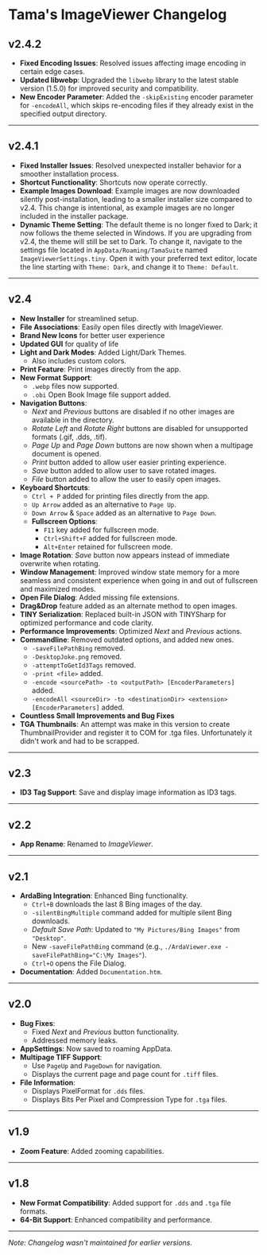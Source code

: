 # Tama's ImageViewer Changelog

## v2.4.2

- **Fixed Encoding Issues**: Resolved issues affecting image encoding in certain edge cases.
- **Updated libwebp**: Upgraded the `libwebp` library to the latest stable version (1.5.0) for improved security and compatibility.
- **New Encoder Parameter**: Added the `-skipExisting` encoder parameter for `-encodeAll`, which skips re-encoding files if they already exist in the specified output directory.

---

## v2.4.1

- **Fixed Installer Issues**: Resolved unexpected installer behavior for a smoother installation process.
- **Shortcut Functionality**: Shortcuts now operate correctly.
- **Example Images Download**: Example images are now downloaded silently post-installation, leading to a smaller installer size compared to v2.4. This change is intentional, as example images are no longer included in the installer package.
- **Dynamic Theme Setting**: The default theme is no longer fixed to Dark; it now follows the theme selected in Windows. If you are upgrading from v2.4, the theme will still be set to Dark. To change it, navigate to the settings file located in `AppData/Roaming/TamaSuite` named `ImageViewerSettings.tiny`. Open it with your preferred text editor, locate the line starting with `Theme: Dark`, and change it to `Theme: Default`.

---

## v2.4

- **New Installer** for streamlined setup.
- **File Associations**: Easily open files directly with ImageViewer.
- **Brand New Icons** for better user experience
- **Updated GUI** for quality of life
- **Light and Dark Modes**: Added Light/Dark Themes.
  - Also includes custom colors.
- **Print Feature**: Print images directly from the app.
- **New Format Support**:
  - `.webp` files now supported.
  - `.obi` Open Book Image file support added.
- **Navigation Buttons**:
  - *Next* and *Previous* buttons are disabled if no other images are available in the directory.
  - *Rotate Left* and *Rotate Right* buttons are disabled for unsupported formats (.gif, .dds, .tif).
  - *Page Up* and *Page Down* buttons are now shown when a multipage document is opened.
  - *Print* button added to allow user easier printing experience.
  - *Save* button added to allow user to save rotated images.
  - *File* button added to allow the user to easily open images.
- **Keyboard Shortcuts**:
  - `Ctrl + P` added for printing files directly from the app.
  - `Up Arrow` added as an alternative to `Page Up`.
  - `Down Arrow` & `Space` added as an alternative to `Page Down`.
  - **Fullscreen Options**:
    - `F11` key added for fullscreen mode.
    - `Ctrl+Shift+F` added for fullscreen mode.
    - `Alt+Enter` retained for fullscreen mode.
- **Image Rotation**: *Save* button now appears instead of immediate overwrite when rotating.
- **Window Management**: Improved window state memory for a more seamless and consistent experience when going in and out of fullscreen and maximized modes.
- **Open File Dialog**: Added missing file extensions.
- **Drag&Drop** feature added as an alternate method to open images.
- **TINY Serialization**: Replaced built-in JSON with TINYSharp for optimized performance and code clarity.
- **Performance Improvements**: Optimized *Next* and *Previous* actions.
- **Commandline**: Removed outdated options, and added new ones.
	- `-saveFilePathBing` removed.
	- `-DesktopJoke.png` removed.
	- `-attemptToGetId3Tags` removed.
	- `-print <file>` added.
	- `-encode <sourcePath> -to <outputPath> [EncoderParameters]` added.
	- `-encodeAll <sourceDir> -to <destinationDir> <extension> [EncoderParameters]` added.
- **Countless Small Improvements and Bug Fixes**
- **TGA Thumbnails**: An attempt was make in this version to create ThumbnailProvider and register it to COM for .tga files. Unfortunately it didn't work and had to be scrapped.

---

## v2.3

- **ID3 Tag Support**: Save and display image information as ID3 tags.

---

## v2.2

- **App Rename**: Renamed to *ImageViewer*.

---

## v2.1

- **ArdaBing Integration**: Enhanced Bing functionality.
  - `Ctrl+B` downloads the last 8 Bing images of the day.
  - `-silentBingMultiple` command added for multiple silent Bing downloads.
  - *Default Save Path*: Updated to `"My Pictures/Bing Images"` from `"Desktop"`.
  - New `-saveFilePathBing` command (e.g., `./ArdaViewer.exe -saveFilePathBing="C:\My Images"`).
  - `Ctrl+O` opens the File Dialog.
- **Documentation**: Added `Documentation.htm`.

---

## v2.0

- **Bug Fixes**:
  - Fixed *Next* and *Previous* button functionality.
  - Addressed memory leaks.
- **AppSettings**: Now saved to roaming AppData.
- **Multipage TIFF Support**:
  - Use `PageUp` and `PageDown` for navigation.
  - Displays the current page and page count for `.tiff` files.
- **File Information**:
  - Displays PixelFormat for `.dds` files.
  - Displays Bits Per Pixel and Compression Type for `.tga` files.

---

## v1.9

- **Zoom Feature**: Added zooming capabilities.

---

## v1.8

- **New Format Compatibility**: Added support for `.dds` and `.tga` file formats.
- **64-Bit Support**: Enhanced compatibility and performance.

---

*Note: Changelog wasn't maintained for earlier versions.*
